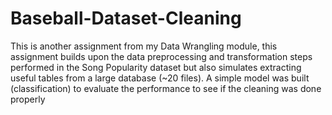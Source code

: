 # Baseball-Dataset-Cleaning

This is another assignment from my Data Wrangling module, this assignment builds upon the data preprocessing and transformation steps performed in the Song Popularity dataset but also simulates extracting useful tables from a large database (~20 files). A simple model was built (classification) to evaluate the performance to see if the cleaning was done properly
